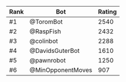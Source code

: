 Rank|Bot|Rating
---|---|---
#1|@ToromBot|2540
#2|@RaspFish|2432
#3|@colinbot|2288
#4|@DavidsGuterBot|1610
#5|@pawnrobot|1250
#6|@MinOpponentMoves|907
